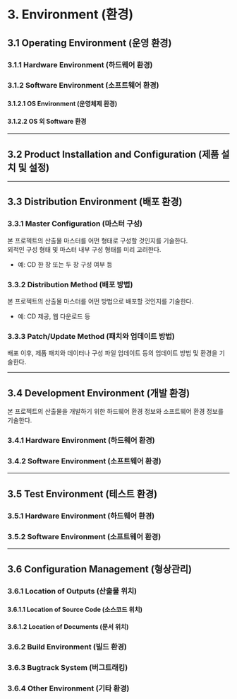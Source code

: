 # 3. Environment (환경)

## 3.1 Operating Environment (운영 환경)

### 3.1.1 Hardware Environment (하드웨어 환경)

### 3.1.2 Software Environment (소프트웨어 환경)

#### 3.1.2.1 OS Environment (운영체제 환경)

#### 3.1.2.2 OS 외 Software 환경

---

## 3.2 Product Installation and Configuration (제품 설치 및 설정)

---

## 3.3 Distribution Environment (배포 환경)

### 3.3.1 Master Configuration (마스터 구성)

본 프로젝트의 산출물 마스터를 어떤 형태로 구성할 것인지를 기술한다.  
외적인 구성 형태 및 마스터 내부 구성 형태를 미리 고려한다.

- 예: CD 한 장 또는 두 장 구성 여부 등

### 3.3.2 Distribution Method (배포 방법)

본 프로젝트의 산출물 마스터를 어떤 방법으로 배포할 것인지를 기술한다.

- 예: CD 제공, 웹 다운로드 등

### 3.3.3 Patch/Update Method (패치와 업데이트 방법)

배포 이후, 제품 패치와 데이터나 구성 파일 업데이트 등의 업데이트 방법 및 환경을 기술한다.

---

## 3.4 Development Environment (개발 환경)

본 프로젝트의 산출물을 개발하기 위한 하드웨어 환경 정보와 소프트웨어 환경 정보를 기술한다.

### 3.4.1 Hardware Environment (하드웨어 환경)

### 3.4.2 Software Environment (소프트웨어 환경)

---

## 3.5 Test Environment (테스트 환경)

### 3.5.1 Hardware Environment (하드웨어 환경)

### 3.5.2 Software Environment (소프트웨어 환경)

---

## 3.6 Configuration Management (형상관리)

### 3.6.1 Location of Outputs (산출물 위치)

#### 3.6.1.1 Location of Source Code (소스코드 위치)

#### 3.6.1.2 Location of Documents (문서 위치)

### 3.6.2 Build Environment (빌드 환경)

### 3.6.3 Bugtrack System (버그트래킹)

### 3.6.4 Other Environment (기타 환경)
